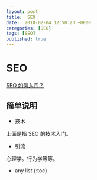 ```yaml
---
layout: post
title:  SEO
date:  2018-02-04 12:50:23 +0800
categories: [SEO]
tags: [SEO]
published: true
---
```



# SEO

[SEO 如何入门？](https://www.zhihu.com/question/19808544/answer/18476431)


## 简单说明

- 技术

上面是指  SEO 的技术入门。

- 引流

心理学。行为学等等。

* any list
{:toc}
